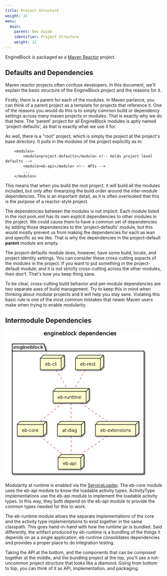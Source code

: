 ```yaml
---
title: Project Structure
weight: 32
menu:
  main:
    parent: Dev Guide
    identifier: Project Structure
    weight: 12
---
```


EngineBlock is packaged as a 
[Maven Reactor](https://maven.apache.org/guides/mini/guide-multiple-modules.html) project.

## Defaults and Dependencies

Maven reactor projects often confuse developers. In this document, we'll explain
the basic structure of the EngineBlock project and the reasons for it.

Firstly, there is a parent for each of the modules. In Maven parlance, you can
think of a parent project as a template for projects that reference it. One of
the reasons you would do this is to simply common build or dependency settings
across many maven projects or modules. That is exactly why we do that here. The
'parent' project for all EngineBlock modules is aptly named 'project-defaults',
as that is exactly what we use it for.

As well, there is a "root" project, which is simply the project at the project's
base directory. It pulls in the modules of the project explicitly as in:

~~~
    <modules>
        <module>project-defaults</module> <!-- Holds project level defaults -->
        <module>eb-api</module> <!-- APIs -->
        ...
    </modules>
~~~

This means that when you build the root project, it will build all the modules
included, but only after linearizing the build order around the inter-module
dependencies. This is an important detail, as it is often overlooked that this
is the purpose of a reactor-style project.

The dependencies between the modules is not implicit. Each module listed in the
root pom.xml has its own explicit dependencies to other modules in the project.
We could cause them to have a common set of dependencies by adding those
dependencies to the 'project-defaults' module, but this would mostly prevent us
from making the dependencies for each as lean and specific as we like. That is
why the dependencies in the project-default **parent** module are empty.

The project-defaults module does, however, have some build, locale, and project
identity settings. You can consider these cross-cutting aspects of the modules
in the project. If you want to put something in the project-default module, and
it is not strictly cross-cutting across the other modules, then don't. That's
how you keep thing sane.

To be clear, cross-cutting build behavior and per-module dependencies are two
separate axes of build management. Try to keep this in mind when thinking about
modular projects and it will help you stay sane. Violating this basic rule is
one of the most common mistakes that newer Maven users make when trying to
enable modularity.

## Intermodule Dependencies

![Project Structure](../../static/diagrams/project_structure.png)

Modularity at runtime is enabled via the
[ServiceLoader](https://docs.oracle.com/javase/8/docs/api/java/util/ServiceLoader.html).
The eb-core module uses the eb-api module to know the loadable activity types.
ActivityType implementations use the eb-api module to implement the loadable
activity types. In this way, they both depend on the eb-api module to provide
the common types needed for this to work.

The eb-runtime module allows the separate implementations of the core and the
activity type implementations to exist together in the same classpath. This goes
hand-in-hand with how the runtime jar is bundled. Said differently, the artifact
produced by eb-runtime is a bundling of the things it depends on as a single
application. eb-runtime consolidates dependencies and provides a proper place to
do integration testing.

Taking the API at the bottom, and the components that can be composed together
at the middle, and the bundling project at the top, you'll see a not-uncommon
project structure that looks like a diamond. Going from bottom to top, you can
think of it as API, implementation, and packaging.
